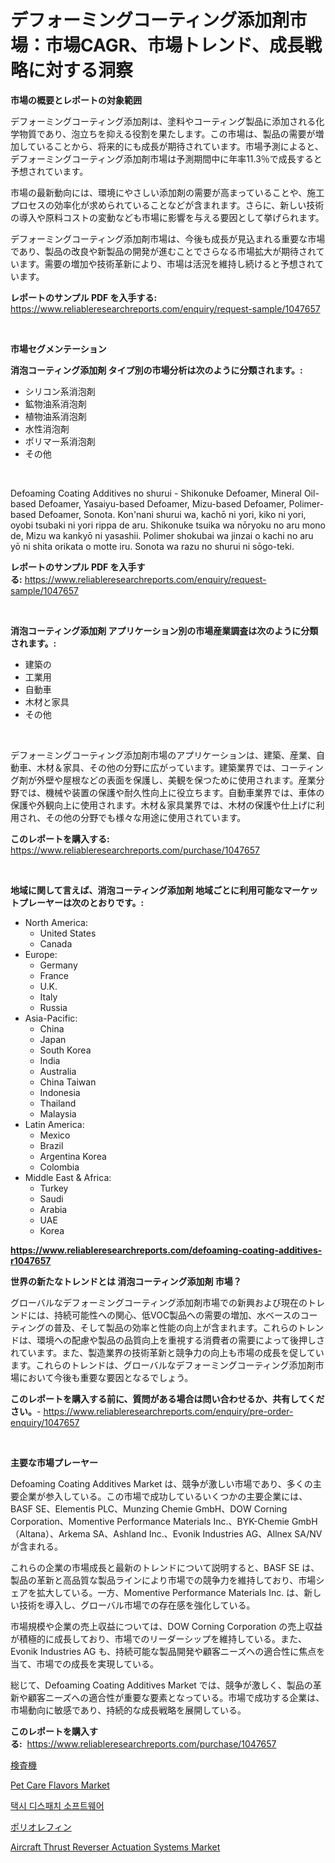 <p><h1>デフォーミングコーティング添加剤市場：市場CAGR、市場トレンド、成長戦略に対する洞察</h1></p><p><strong>市場の概要とレポートの対象範囲</strong></p>
<p><p>デフォーミングコーティング添加剤は、塗料やコーティング製品に添加される化学物質であり、泡立ちを抑える役割を果たします。この市場は、製品の需要が増加していることから、将来的にも成長が期待されています。市場予測によると、デフォーミングコーティング添加剤市場は予測期間中に年率11.3％で成長すると予想されています。</p><p>市場の最新動向には、環境にやさしい添加剤の需要が高まっていることや、施工プロセスの効率化が求められていることなどが含まれます。さらに、新しい技術の導入や原料コストの変動なども市場に影響を与える要因として挙げられます。</p><p>デフォーミングコーティング添加剤市場は、今後も成長が見込まれる重要な市場であり、製品の改良や新製品の開発が進むことでさらなる市場拡大が期待されています。需要の増加や技術革新により、市場は活況を維持し続けると予想されています。</p></p>
<p><strong>レポートのサンプル PDF を入手する:</strong> <a href="https://www.reliableresearchreports.com/enquiry/request-sample/1047657">https://www.reliableresearchreports.com/enquiry/request-sample/1047657</a></p>
<p>&nbsp;</p>
<p><strong>市場セグメンテーション</strong></p>
<p><strong>消泡コーティング添加剤 タイプ別の市場分析は次のように分類されます。:</strong></p>
<p><ul><li>シリコン系消泡剤</li><li>鉱物油系消泡剤</li><li>植物油系消泡剤</li><li>水性消泡剤</li><li>ポリマー系消泡剤</li><li>その他</li></ul></p>
<p>&nbsp;</p>
<p><p>Defoaming Coating Additives no shurui - Shikonuke Defoamer, Mineral Oil-based Defoamer, Yasaiyu-based Defoamer, Mizu-based Defoamer, Polimer-based Defoamer, Sonota. Kon'nani shurui wa, kachō ni yori, kiko ni yori, oyobi tsubaki ni yori rippa de aru. Shikonuke tsuika wa nōryoku no aru mono de, Mizu wa kankyō ni yasashii. Polimer shokubai wa jinzai o kachi no aru yō ni shita orikata o motte iru. Sonota wa razu no shurui ni sōgo-teki.</p></p>
<p><strong>レポートのサンプル PDF を入手する:</strong>&nbsp;<a href="https://www.reliableresearchreports.com/enquiry/request-sample/1047657">https://www.reliableresearchreports.com/enquiry/request-sample/1047657</a></p>
<p>&nbsp;</p>
<p><strong> 消泡コーティング添加剤 アプリケーション別の市場産業調査は次のように分類されます。:</strong></p>
<p><ul><li>建築の</li><li>工業用</li><li>自動車</li><li>木材と家具</li><li>その他</li></ul></p>
<p>&nbsp;</p>
<p><p>デフォーミングコーティング添加剤市場のアプリケーションは、建築、産業、自動車、木材＆家具、その他の分野に広がっています。建築業界では、コーティング剤が外壁や屋根などの表面を保護し、美観を保つために使用されます。産業分野では、機械や装置の保護や耐久性向上に役立ちます。自動車業界では、車体の保護や外観向上に使用されます。木材＆家具業界では、木材の保護や仕上げに利用され、その他の分野でも様々な用途に使用されています。</p></p>
<p><strong>このレポートを購入する:</strong>&nbsp; <a href="https://www.reliableresearchreports.com/purchase/1047657">https://www.reliableresearchreports.com/purchase/1047657</a></p>
<p>&nbsp;</p>
<p><strong>地域に関して言えば、消泡コーティング添加剤 地域ごとに利用可能なマーケットプレーヤーは次のとおりです。:</strong></p>
<p><ul>
    <li>
        North America:
        <ul>
            <li>United States</li>
            <li>Canada</li>
        </ul>
    </li>
    <li>
        Europe:
        <ul>
            <li>Germany</li>
            <li>France</li>
            <li>U.K.</li>
            <li>Italy</li>
            <li>Russia</li>
        </ul>
    </li>
    <li>
        Asia-Pacific:
        <ul>
            <li>China</li>
            <li>Japan</li>
            <li>South Korea</li>
            <li>India</li>
            <li>Australia</li>
            <li>China Taiwan</li>
            <li>Indonesia</li>
            <li>Thailand</li>
            <li>Malaysia</li>
        </ul>
    </li>
    <li>
        Latin America:
        <ul>
            <li>Mexico</li>
            <li>Brazil</li>
            <li>Argentina Korea</li>
            <li>Colombia</li>
        </ul>
    </li>
    <li>
        Middle East & Africa:
        <ul>
            <li>Turkey</li>
            <li>Saudi</li>
            <li>Arabia</li>
            <li>UAE</li>
            <li>Korea</li>
        </ul>
    </li>
    </ul></p>
<p><strong><a href="https://www.reliableresearchreports.com/defoaming-coating-additives-r1047657">https://www.reliableresearchreports.com/defoaming-coating-additives-r1047657</a></strong>&nbsp;</p>
<p><strong>世界の新たなトレンドとは 消泡コーティング添加剤 市場？</strong></p>
<p><p>グローバルなデフォーミングコーティング添加剤市場での新興および現在のトレンドには、持続可能性への関心、低VOC製品への需要の増加、水ベースのコーティングの普及、そして製品の効率と性能の向上が含まれます。これらのトレンドは、環境への配慮や製品の品質向上を重視する消費者の需要によって後押しされています。また、製造業界の技術革新と競争力の向上も市場の成長を促しています。これらのトレンドは、グローバルなデフォーミングコーティング添加剤市場において今後も重要な要因となるでしょう。</p></p>
<p><strong>このレポートを購入する前に、質問がある場合は問い合わせるか、共有してください。</strong>- <a href="https://www.reliableresearchreports.com/enquiry/pre-order-enquiry/1047657">https://www.reliableresearchreports.com/enquiry/pre-order-enquiry/1047657</a></p>
<p>&nbsp;</p>
<p><strong>主要な市場プレーヤー</strong></p>
<p><p>Defoaming Coating Additives Market は、競争が激しい市場であり、多くの主要企業が参入している。この市場で成功しているいくつかの主要企業には、BASF SE、Elementis PLC、Munzing Chemie GmbH、DOW Corning Corporation、Momentive Performance Materials Inc.、BYK-Chemie GmbH（Altana）、Arkema SA、Ashland Inc.、Evonik Industries AG、Allnex SA/NV が含まれる。 </p><p>これらの企業の市場成長と最新のトレンドについて説明すると、BASF SE は、製品の革新と高品質な製品ラインにより市場での競争力を維持しており、市場シェアを拡大している。一方、Momentive Performance Materials Inc. は、新しい技術を導入し、グローバル市場での存在感を強化している。 </p><p>市場規模や企業の売上収益については、DOW Corning Corporation の売上収益が積極的に成長しており、市場でのリーダーシップを維持している。また、Evonik Industries AG も、持続可能な製品開発や顧客ニーズへの適合性に焦点を当て、市場での成長を実現している。</p><p>総じて、Defoaming Coating Additives Market では、競争が激しく、製品の革新や顧客ニーズへの適合性が重要な要素となっている。市場で成功する企業は、市場動向に敏感であり、持続的な成長戦略を展開している。</p></p>
<p><strong>このレポートを購入する:</strong>&nbsp;&nbsp;<a href="https://www.reliableresearchreports.com/purchase/1047657">https://www.reliableresearchreports.com/purchase/1047657</a></p>
<p><p><a href="https://github.com/xemfu2379520/Market-Research-Report-List-1/blob/main/574991126921.md">検査機</a></p><p><a href="https://www.linkedin.com/pulse/pet-care-flavors-market-size-trends-growth-outlook-forecasted-dermc?trackingId=CYQb1qb9Ep%2FQDQtYq4Zpbw%3D%3D">Pet Care Flavors Market</a></p><p><a href="https://github.com/JeromeRtyau89966/Market-Research-Report-List-1/blob/main/340701024873.md">택시 디스패치 소프트웨어</a></p><p><a href="https://github.com/AriMuller2009/Market-Research-Report-List-1/blob/main/202824126920.md">ポリオレフィン</a></p><p><a href="https://github.com/Airanohannonzb68e5pb53oc1/Market-Research-Report-List-2/blob/main/aircraft-thrust-reverser-actuation-systems-market.md">Aircraft Thrust Reverser Actuation Systems Market</a></p></p>